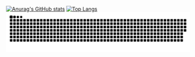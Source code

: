 [![Anurag's GitHub stats](https://github-readme-stats.vercel.app/api?username=leandrosroc&show_icons=true&theme=radical)](https://github.com/leandrosroc)
[![Top Langs](https://github-readme-stats.vercel.app/api/top-langs/?username=leandrosroc&theme=radical)](https://github.com/leandrosroc)
![snake gif](https://github.com/leandrosroc/leandrosroc/blob/output/github-contribution-grid-snake.svg)
